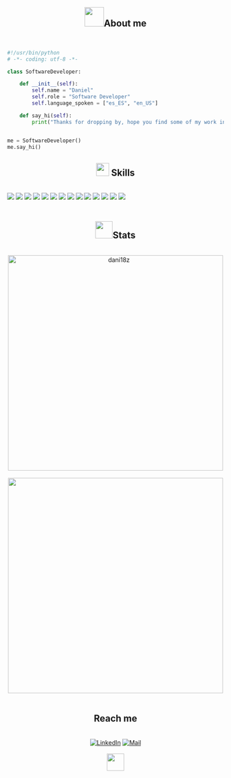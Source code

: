 

## <div align="center"><img src="https://media.giphy.com/media/Kfl09udXYhbjajJwEt/giphy.gif" width="45"><b>About me</b></div>

<br>

```python
#!/usr/bin/python
# -*- coding: utf-8 -*-

class SoftwareDeveloper:

    def __init__(self):
        self.name = "Daniel"
        self.role = "Software Developer"
        self.language_spoken = ["es_ES", "en_US"]

    def say_hi(self):
        print("Thanks for dropping by, hope you find some of my work interesting.")


me = SoftwareDeveloper()
me.say_hi()
```

## <div align="center"><img src="https://media.giphy.com/media/kAm4u0lhDCmXnugz6p/giphy.gif?cid=ecf05e47134nwe48xf9o7e50ve5thxdldlmqlworlng9us25&ep=v1_stickers_search&rid=giphy.gif&ct=ts" width="30"><b> Skills</b></div>

<br>

<div>
    <img src="https://img.shields.io/badge/HTML5-E34F26?style=for-the-badge&logo=html5&logoColor=white">
    <img src="https://img.shields.io/badge/CSS3-1572B6?style=for-the-badge&logo=css3&logoColor=white">
    <img src="https://img.shields.io/badge/Python-14354C?style=for-the-badge&logo=python&logoColor=white">
    <img src="https://img.shields.io/badge/Java-ED8B00?style=for-the-badge&logo=openjdk&logoColor=white">
    <img src="https://img.shields.io/badge/JavaScript-F7DF1E?style=for-the-badge&logo=javascript&logoColor=black">
    <img src="https://img.shields.io/badge/MongoDB-4EA94B?style=for-the-badge&logo=mongodb&logoColor=white">
    <img src="https://img.shields.io/badge/PostgreSQL-316192?style=for-the-badge&logo=postgresql&logoColor=white">
    <img src="https://img.shields.io/badge/Oracle-F80000?style=for-the-badge&logo=oracle&logoColor=black">
    <img src="https://img.shields.io/badge/mysql-4479A1.svg?style=for-the-badge&logo=mysql&logoColor=white">
    <img src="https://img.shields.io/badge/Flask-000000?style=for-the-badge&logo=flask&logoColor=white">
    <img src="https://img.shields.io/badge/PHP-777BB4?style=for-the-badge&logo=php&logoColor=white">
    <img src="https://img.shields.io/badge/GIT-E44C30?style=for-the-badge&logo=git&logoColor=white">
    <img src="https://img.shields.io/badge/-Swagger-%23Clojure?style=for-the-badge&logo=swagger&logoColor=white">
    <img src="https://img.shields.io/badge/shell_script-%23121011.svg?style=for-the-badge&logo=gnu-bash&logoColor=white">

 
</div>




<br>

## <div align="center"><img src="https://media.giphy.com/media/iY8CRBdQXODJSCERIr/giphy.gif" width="40"><b>Stats</b></div>

<br>


<div align="center">
<a href="https://github.com/dani18z/">

  <img src="https://github-readme-stats.vercel.app/api/top-langs?username=dani18z&show_icons=true&locale=en&layout=compact&line_height=20&title_color=ee944d&icon_color=bfaeeb&text_color=D3D3D3&bg_color=2d333b" width="500"  alt="dani18z"/>
    <br>
    <br>
  <img src="https://github-readme-stats.vercel.app/api?username=dani18z&include_all_commits=true&count_private=true&show_icons=true&line_height=25&title_color=ee944d&icon_color=bfaeeb&text_color=D3D3D3&bg_color=2d333b" width="500"/>

</a>
</div>

<br>

## <div align="center"><b>Reach me</b></div>

<br>

<div align="center">
    <a href="https://www.linkedin.com/in/" target="_blank"><img src="https://img.shields.io/badge/linkedin-%230077B5.svg?style=for-the-badge&logo=linkedin&logoColor=white" alt="LinkedIn"></a>
    <a href="mailto:daniellopeznield@gmail.com" target="_blank"><img src="https://img.shields.io/badge/Gmail-D14836?style=for-the-badge&logo=gmail&logoColor=white" alt="Mail"></a>
</div>

<br>

<div align="center"><img src="https://media.giphy.com/media/fvSnAaFUjIqh6XXIFp/giphy.gif" width="40"></div>






